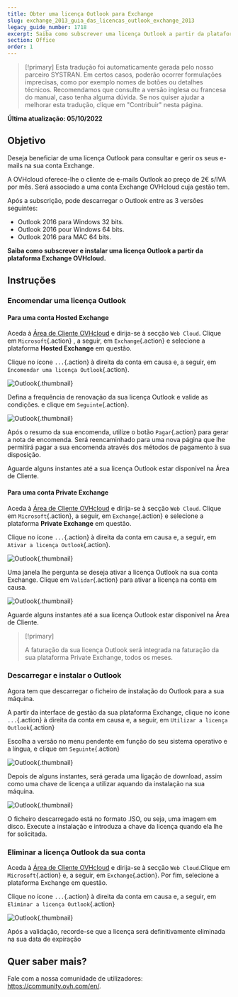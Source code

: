 ```yaml
---
title: Obter uma licença Outlook para Exchange
slug: exchange_2013_guia_das_licencas_outlook_exchange_2013
legacy_guide_number: 1718
excerpt: Saiba como subscrever uma licença Outlook a partir da plataforma Exchange OVHcloud e instalar
section: Office
order: 1
---
```


> [!primary]
> Esta tradução foi automaticamente gerada pelo nosso parceiro SYSTRAN. Em certos casos, poderão ocorrer formulações imprecisas, como por exemplo nomes de botões ou detalhes técnicos. Recomendamos que consulte a versão inglesa ou francesa do manual, caso tenha alguma dúvida. Se nos quiser ajudar a melhorar esta tradução, clique em "Contribuir" nesta página.
>

**Última atualização: 05/10/2022**

## Objetivo

Deseja beneficiar de uma licença Outlook para consultar e gerir os seus e-mails na sua conta Exchange.

A OVHcloud oferece-lhe o cliente de e-mails Outlook ao preço de 2€ s/IVA por mês. Será associado a uma conta Exchange OVHcloud cuja gestão tem.

Após a subscrição, pode descarregar o Outlook entre as 3 versões seguintes:

- Outlook 2016 para Windows 32 bits.
- Outlook 2016 pour Windows 64 bits.
- Outlook 2016 para MAC 64 bits.

**Saiba como subscrever e instalar uma licença Outlook a partir da plataforma Exchange OVHcloud.**

## Instruções

### Encomendar uma licença Outlook

#### Para uma conta Hosted Exchange

Aceda à [Área de Cliente OVHcloud](https://www.ovh.com/auth/?action=gotomanager&from=https://www.ovh.pt/&ovhSubsidiary=pt) e dirija-se à secção `Web Cloud`. Clique em `Microsoft`{.action} , a seguir, em `Exchange`{.action} e selecione a plataforma **Hosted Exchange** em questão.

Clique no ícone `...`{.action} à direita da conta em causa e, a seguir, em `Encomendar uma licença Outlook`{.action}.

![Outlook](images/order-outlook01.png){.thumbnail}

Defina a frequência de renovação da sua licença Outlook e valide as condições. e clique em `Seguinte`{.action}.

![Outlook](images/order-outlook02.png){.thumbnail}

Após o resumo da sua encomenda, utilize o botão `Pagar`{.action} para gerar a nota de encomenda. Será reencaminhado para uma nova página que lhe permitirá pagar a sua encomenda através dos métodos de pagamento à sua disposição.

Aguarde alguns instantes até a sua licença Outlook estar disponível na Área de Cliente.

#### Para uma conta Private Exchange

Aceda à [Área de Cliente OVHcloud](https://www.ovh.com/auth/?action=gotomanager&from=https://www.ovh.pt/&ovhSubsidiary=pt) e dirija-se à secção `Web Cloud`. Clique em `Microsoft`{.action}, a seguir, em `Exchange`{.action} e selecione a plataforma **Private Exchange** em questão.

Clique no ícone `...`{.action} à direita da conta em causa e, a seguir, em `Ativar a licença Outlook`{.action}.

![Outlook](images/order-outlook03.png){.thumbnail}

Uma janela lhe pergunta se deseja ativar a licença Outlook na sua conta Exchange. Clique em `Validar`{.action} para ativar a licença na conta em causa.

![Outlook](images/order-outlook04.png){.thumbnail}

Aguarde alguns instantes até a sua licença Outlook estar disponível na Área de Cliente.

> [!primary]
>
> A faturação da sua licença Outlook será integrada na faturação da sua plataforma Private Exchange, todos os meses.
>

### Descarregar e instalar o Outlook

Agora tem que descarregar o ficheiro de instalação do Outlook para a sua máquina.

A partir da interface de gestão da sua plataforma Exchange, clique no ícone `...`{.action} à direita da conta em causa e, a seguir, em `Utilizar a licença Outlook`{.action}

Escolha a versão no menu pendente em função do seu sistema operativo e a língua, e clique em `Seguinte`{.action}

![Outlook](images/order-outlook05.png){.thumbnail}

Depois de alguns instantes, será gerada uma ligação de download, assim como uma chave de licença a utilizar aquando da instalação na sua máquina.

![Outlook](images/order-outlook06.png){.thumbnail}

O ficheiro descarregado está no formato .ISO, ou seja, uma imagem em disco. Execute a instalação e introduza a chave da licença quando ela lhe for solicitada.

### Eliminar a licença Outlook da sua conta

Aceda à [Área de Cliente OVHcloud](https://www.ovh.com/auth/?action=gotomanager&from=https://www.ovh.pt/&ovhSubsidiary=pt) e dirija-se à secção `Web Cloud`.Clique em `Microsoft`{.action} e, a seguir, em `Exchange`{.action}. Por fim, selecione a plataforma Exchange em questão.

Clique no ícone `...`{.action} à direita da conta em causa e, a seguir, em `Eliminar a licença Outlook`{.action}

![Outlook](images/order-outlook07.png){.thumbnail}

Após a validação, recorde-se que a licença será definitivamente eliminada na sua data de expiração

## Quer saber mais?
 
Fale com a nossa comunidade de utilizadores: <https://community.ovh.com/en/>.
